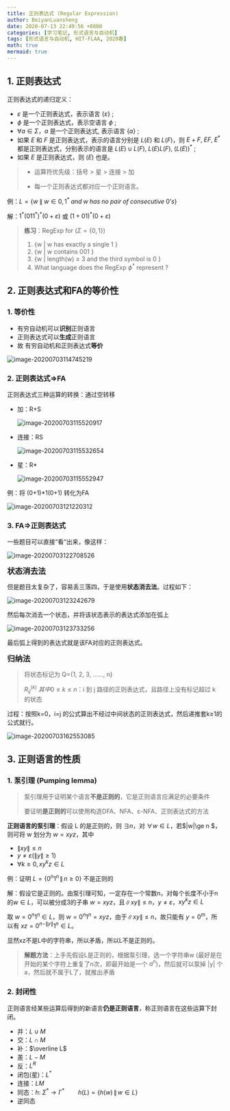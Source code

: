 ```yaml
---
title: 正则表达式 (Regular Expression)
author: BeiyanLuansheng
date: 2020-07-13 22:49:56 +0800
categories: [学习笔记, 形式语言与自动机]
tags: [形式语言与自动机, HIT-FLAA, 2020春]
math: true
mermaid: true
---
```


## 1. 正则表达式

正则表达式的递归定义：

- $\varepsilon$ 是一个正则表达式，表示语言 $\{\varepsilon\}$ ;
- $\phi$ 是一个正则表达式，表示空语言 $\phi$ ;
- $\forall a \in \Sigma$，$a$ 是一个正则表达式, 表示语言 $\{a\}$ ;
- 如果 $E$ 和 $F$ 是正则表达式，表示的语言分别是 $L(E)$ 和 $L(F)$，则 $E+F,\;EF,\;E^*$ 都是正则表达式，分别表示的语言是 $L(E)\cup L(F),\; L(E)L(F),\;(L(E))^*$ ;
- 如果 $E$ 是正则表达式，则 $(E)$ 也是。

> - 运算符优先级：括号 > 星 > 连接 > 加
>
> - 每一个正则表达式都对应一个正则语言。

例：$L=\{w\; \|\; w \in { 0, 1 }^* \;and \;w \;has \;no \;pair \;of \;consecutive \;0’s \}$ 

解：$1^* ( 0 1 1^* )^* ( 0 + \varepsilon)$ 或 $(1+01)^*(0 + \varepsilon)$ 

> **练习**：RegExp for ($\Sigma=\{0,1\}$)
>
> 1. {w \| w has exactly a single 1 }
> 2. {w \| w contains 001 }
> 3. {w \| length(w) ≥ 3 and the third symbol is 0 }
> 4. What language does the RegExp $\phi^*$ represent ?

## 2. 正则表达式和FA的等价性

### 1. 等价性

- 有穷自动机可以**识别**正则语言
- 正则表达式可以**生成**正则语言
- 故 有穷自动机和正则表达式**等价**

![image-20200703114745219](/flaa/image-20200703114745219.png)

### 2. 正则表达式$\Rightarrow$FA

正则表达式三种运算的转换：通过空转移

- 加：R+S

  ![image-20200703115520917](/flaa/image-20200703115520917.png)

- 连接：RS

  ![image-20200703115532654](/flaa/image-20200703115532654.png)

- 星：R*

  ![image-20200703115552947](/flaa/image-20200703115552947.png)

例：将 (0+1)*1(0+1) 转化为FA

![image-20200703121220312](/flaa/image-20200703121220312.png)

### 3. FA$\Rightarrow$正则表达式

一些题目可以直接“看“出来，像这样：

![image-20200703122708526](/flaa/image-20200703122708526.png)

<font size="4">**状态消去法**</font>

但是题目太复杂了，容易丢三落四，于是使用**状态消去法**。过程如下：

![image-20200703123242679](/flaa/image-20200703123242679.png)

然后每次消去一个状态，并将该状态表示的表达式添加在弧上

![image-20200703123733256](/flaa/image-20200703123733256.jpg)

最后弧上得到的表达式就是该FA对应的正则表达式。

<font size="4">**归纳法**</font>

> 将状态标记为 Q={1, 2, 3, ......, n}
>
> $R_{ij}^{(k)}\;其中0 \le k \le n$：i 到 j 路径的正则表达式，且路径上没有标记超过 k 的状态

过程：按照k=0，i=j 的公式算出不经过中间状态的正则表达式，然后递推套k≥1的公式就行。

![image-20200703162553085](/flaa/image-20200703162553085.png)



##  3. 正则语言的性质

### 1. 泵引理 (Pumping lemma)

>泵引理用于证明某个语言**不是正则的**，它是正则语言应满足的必要条件
>
>要证明**是正则的**可以使用构造DFA、NFA、ε-NFA、正则表达式的方法

**正则语言的泵引理**：假设 L 的是正则的，则 $\exists n$，对 $\forall w \in L$，若$\|w\|\ge n $，则可将 w 划分为 $w=xyz$，其中

- $\|xy\|\le n$
- $y \ne \varepsilon (\|y\|\ge 1)$
- $\forall k\ge 0,\, xy^kz \in L$

例：证明 $L=\{0^n1^n \, \| \, n\ge 0\}$ 不是正则的

解：假设它是正则的。由泵引理可知，一定存在一个常数n，对每个长度不小于n的$w\in L$，可以被分成3的子串 $w=xyz$，且$\|xy\|\le n$，$y \ne \varepsilon$，$xy^kz \in L$

取 $w=0^n1^n \in L$，则 $w=0^n1^n=xyz$，由于$\|xy\|\le n$，故只能有 $y=0^m$，所以有 $xz=0^{n-\|y\|}1^n \in L$。

显然xz不是L中的字符串，所以矛盾，所以L不是正则的。

> **解题方法**：上手先假设L是正则的，根据泵引理，选一个字符串w (最好是在开始的某个字符上重复了n次，即最开始是一个 $a^n$)，然后就可以泵掉 \|y\| 个 a，然后就不属于L了，就推出矛盾

### 2. 封闭性

正则语言经某些运算后得到的新语言**仍是正则语言**，称正则语言在这些运算下封闭。

- 并：$L \cup M$
- 交：$L\cap M$
- 补：$\overline L$
- 差：$L - M$
- 反：$L^R$
- 闭包(星)：$L^*$
- 连接：$LM$
- 同态：$h:\; \Sigma^* \rightarrow \Gamma^*\qquad h(L)=\{ h(w)\, \|\, w \in L \}$
- 逆同态
